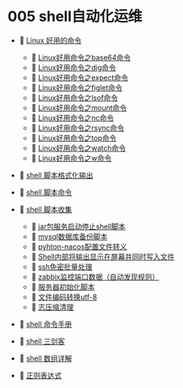 # 005 shell自动化运维

* 📑 [Linux 好用的命令](siyuan://blocks/20230818104011-4ahyttx)

  * 📄 [Linux好用命令之base64命令](siyuan://blocks/20230904150732-c1dgf5s)
  * 📄 [Linux好用命令之dig命令](siyuan://blocks/20230904145523-xn9dxbk)
  * 📄 [Linux好用命令之expect命令](siyuan://blocks/20230904145023-2jc7cab)
  * 📄 [Linux好用命令之figlet命令](siyuan://blocks/20230904150901-u6y820t)
  * 📄 [Linux好用命令之lsof命令](siyuan://blocks/20230818104057-svrd89u)
  * 📄 [Linux好用命令之mount命令](siyuan://blocks/20230906115031-wzrluh6)
  * 📄 [Linux好用命令之nc命令](siyuan://blocks/20230906094350-gpxoyqh)
  * 📄 [Linux好用命令之rsync命令](siyuan://blocks/20230904145613-ygux0pa)
  * 📄 [Linux好用命令之top命令](siyuan://blocks/20230904144923-cfk5qte)
  * 📄 [Linux好用命令之watch命令](siyuan://blocks/20230904152744-34i6fag)
  * 📄 [Linux好用命令之w命令](siyuan://blocks/20230904144647-dt9d3g8)
* 📄 [shell 脚本格式化输出](siyuan://blocks/20230610173741-sn1v2zl)
* 📄 [shell 脚本命令](siyuan://blocks/20230610173745-hfsmeq4)
* 📑 [shell 脚本收集](siyuan://blocks/20230610173811-iop1c5j)

  * 📄 [jar包服务启动停止shell脚本](siyuan://blocks/20230728160057-biltend)
  * 📄 [mysql数据库备份脚本](siyuan://blocks/20230728160319-wyoy2i9)
  * 📄 [pyhton-nacos配置文件转义](siyuan://blocks/20230728160247-78g4isw)
  * 📄 [Shell内部将输出显示在屏幕并同时写入文件](siyuan://blocks/20230728160339-y5rep6h)
  * 📄 [ssh免密批量处理](siyuan://blocks/20230728160358-fi2vf0k)
  * 📄 [zabbix监控端口数据（自动发现规则）](siyuan://blocks/20230728160138-fopxr18)
  * 📄 [服务器初始化脚本](siyuan://blocks/20230728160229-njxw1nw)
  * 📄 [文件编码转换utf-8](siyuan://blocks/20230728160303-g7q1q33)
  * 📄 [志压缩清理](siyuan://blocks/20230728160118-68cbsxw)
* 📄 [shell 命令手册](siyuan://blocks/20230610171821-54vnv1p)
* 📄 [shell 三剑客](siyuan://blocks/20230610173713-fn6aj6j)
* 📄 [shell 数组详解](siyuan://blocks/20230610173709-rak6m93)
* 📄 [正则表达式](siyuan://blocks/20230610173733-1p8ps8r)

‍
